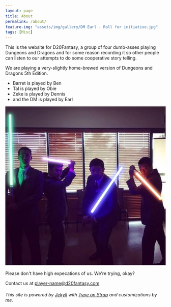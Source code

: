 ```yaml
---
layout: page
title: About
permalink: /about/
feature-img: "assets/img/gallery/DM Earl - Roll for initiative.jpg"
tags: [Misc]
---
```


This is the website for D20Fantasy, a group of four dumb-asses playing Dungeons and Dragons and for some reason recording it so other people can listen to our attempts to do some cooperative story telling.

We are playing a very-slightly home-brewed version of Dungeons and Dragons 5th Edition.

- Barret is played by Ben
- Tal is played by Obie
- Zeke is played by Dennis
- and the DM is played by Earl

![The group](assets/img/gallery/theforceiswithus.jpg)

Please don't have high expecations of us. We're trying, okay?

Contact us at player-name@d20fantasy.com
 
###### This site is powered by [Jekyll](https://jekyllrb.com/) with [Type on Strap](https://github.com/sylhare/Type-on-Strap) and customizations by me.